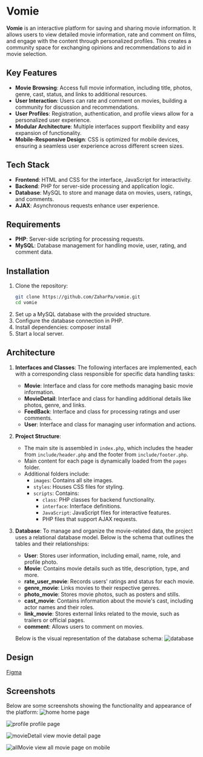# Vomie

**Vomie** is an interactive platform for saving and sharing movie information. It allows users to view detailed movie information, rate and comment on films, and engage with the content through personalized profiles. This creates a community space for exchanging opinions and recommendations to aid in movie selection.

## Key Features
- **Movie Browsing**: Access full movie information, including title, photos, genre, cast, status, and links to additional resources.
- **User Interaction**: Users can rate and comment on movies, building a community for discussion and recommendations.
- **User Profiles**: Registration, authentication, and profile views allow for a personalized user experience.
- **Modular Architecture**: Multiple interfaces support flexibility and easy expansion of functionality.
- **Mobile-Responsive Design**: CSS is optimized for mobile devices, ensuring a seamless user experience across different screen sizes.

## Tech Stack
- **Frontend**: HTML and CSS for the interface, JavaScript for interactivity.
- **Backend**: PHP for server-side processing and application logic.
- **Database**: MySQL to store and manage data on movies, users, ratings, and comments.
- **AJAX**: Asynchronous requests enhance user experience.

## Requirements
- **PHP**: Server-side scripting for processing requests.
- **MySQL**: Database management for handling movie, user, rating, and comment data.

## Installation
1. Clone the repository:
   ```bash
   git clone https://github.com/ZaharPa/vomie.git
   cd vomie
3. Set up a MySQL database with the provided structure.
4. Configure the database connection in PHP.
5. Install dependencies:
   composer install
6. Start a local server.

## Architecture
1. **Interfaces and Classes**: The following interfaces are implemented, each with a corresponding class responsible for specific data handling tasks:
   - **Movie**: Interface and class for core methods managing basic movie information.
   - **MovieDetail**: Interface and class for handling additional details like photos, genre, and links.
   - **FeedBack**: Interface and class for processing ratings and user comments.
   - **User**: Interface and class for managing user information and actions.

2. **Project Structure**: 
   - The main site is assembled in `index.php`, which includes the header from `include/header.php` and the footer from 
   `include/footer.php`.
   - Main content for each page is dynamically loaded from the `pages` folder.
   - Additional folders include:
     - `images`: Contains all site images.
     - `styles`: Houses CSS files for styling.
     - `scripts`: Contains:
       - `class`: PHP classes for backend functionality.
       - `interface`: Interface definitions.
       - `JavaScript`: JavaScript files for interactive features.
       - PHP files that support AJAX requests.

3. **Database**: To manage and organize the movie-related data, the project uses a relational database model. Below is the schema that outlines the tables and their relationships:
    - **User**: Stores user information, including email, name, role, and profile photo.
    - **Movie**: Contains movie details such as title, description, type, and more.
    - **rate_user_movie**: Records users' ratings and status for each movie.
    - **genre_movie**: Links movies to their respective genres.
    - **photo_movie**: Stores movie photos, such as posters and stills.
    - **cast_movie**: Contains information about the movie's cast, including actor names and their roles.
    - **link_movie**: Stores external links related to the movie, such as trailers or official pages.
    - **comment**: Allows users to comment on movies.
    
    Below is the visual representation of the database schema:
   ![database](https://github.com/user-attachments/assets/deee91fa-5875-45ed-ad67-dbe906ccffdc)

## Design  
[Figma](https://www.figma.com/design/fww6LBdisHbn9tbVRzZ1jF/vomie?node-id=0-1&t=gTiUjyKdEsY1smn1-1)

## Screenshots
Below are some screenshots showing the functionality and appearance of the platform:
![home](https://github.com/user-attachments/assets/dd218340-a518-40a0-b6c1-d78b3af0dc15)
home page

![profile](https://github.com/user-attachments/assets/33a8c535-58a4-41f3-ad9d-67f0704bc302)
profile page

![movieDetail](https://github.com/user-attachments/assets/9140c633-57c3-47fc-a7d7-9ecc9f15a092)
view movie detail page 

![allMovie](https://github.com/user-attachments/assets/7a48de50-fb73-467f-8a64-e1f49ce61ab9)
view all movie page on mobile
